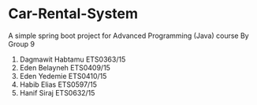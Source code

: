 # Car-Rental-System
A simple spring boot project for Advanced Programming (Java) course By Group 9

1. Dagmawit Habtamu ETS0363/15
3. Eden Belayneh ETS0409/15
4. Eden Yedemie ETS0410/15
5. Habib Elias ETS0597/15
6. Hanif Siraj ETS0632/15
